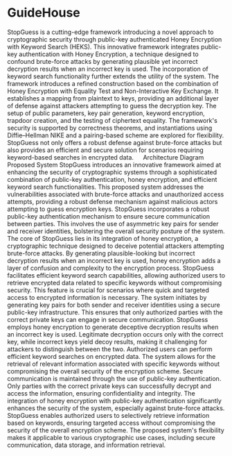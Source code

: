 ﻿# GuideHouse
StopGuess is a cutting-edge framework introducing a novel approach to cryptographic security through public-key authenticated Honey Encryption with Keyword Search (HEKS). This innovative framework integrates public-key authentication with Honey Encryption, a technique designed to confound brute-force attacks by generating plausible yet incorrect decryption results when an incorrect key is used. The incorporation of keyword search functionality further extends the utility of the system. The framework introduces a refined construction based on the combination of Honey Encryption with Equality Test and Non-Interactive Key Exchange. It establishes a mapping from plaintext to keys, providing an additional layer of defense against attackers attempting to guess the decryption key. The setup of public parameters, key pair generation, keyword encryption, trapdoor creation, and the testing of ciphertext equality. The framework's security is supported by correctness theorems, and instantiations using Diffie–Hellman NIKE and a pairing-based scheme are explored for flexibility. StopGuess not only offers a robust defense against brute-force attacks but also provides an efficient and secure solution for scenarios requiring keyword-based searches in encrypted data.
 
Architecture Diagram 
 
Proposed System
StopGuess introduces an innovative framework aimed at enhancing the security of cryptographic systems through a sophisticated combination of public-key authentication, honey encryption, and efficient keyword search functionalities. This proposed system addresses the vulnerabilities associated with brute-force attacks and unauthorized access attempts, providing a robust defense mechanism against malicious actors attempting to guess encryption keys. StopGuess incorporates a robust public-key authentication mechanism to ensure secure communication between parties. This involves the use of asymmetric key pairs for sender and receiver identities, bolstering the overall security posture of the system.
 The core of StopGuess lies in its integration of honey encryption, a cryptographic technique designed to deceive potential attackers attempting brute-force attacks. By generating plausible-looking but incorrect decryption results when an incorrect key is used, honey encryption adds a layer of confusion and complexity to the encryption process. StopGuess facilitates efficient keyword search capabilities, allowing authorized users to retrieve encrypted data related to specific keywords without compromising security. This feature is crucial for scenarios where quick and targeted access to encrypted information is necessary.
The system initiates by generating key pairs for both sender and receiver identities using a secure public-key infrastructure. This ensures that only authorized parties with the correct private keys can engage in secure communication.  StopGuess employs honey encryption to generate deceptive decryption results when an incorrect key is used. Legitimate decryption occurs only with the correct key, while incorrect keys yield decoy results, making it challenging for attackers to distinguish between the two. Authorized users can perform efficient keyword searches on encrypted data. The system allows for the retrieval of relevant information associated with specific keywords without compromising the overall security of the encryption scheme.  Secure communication is maintained through the use of public-key authentication. Only parties with the correct private keys can successfully decrypt and access the information, ensuring confidentiality and integrity.
The integration of honey encryption with public-key authentication significantly enhances the security of the system, especially against brute-force attacks.  StopGuess enables authorized users to selectively retrieve information based on keywords, ensuring targeted access without compromising the security of the overall encryption scheme.  The proposed system's flexibility makes it applicable to various cryptographic use cases, including secure communication, data storage, and information retrieval.

